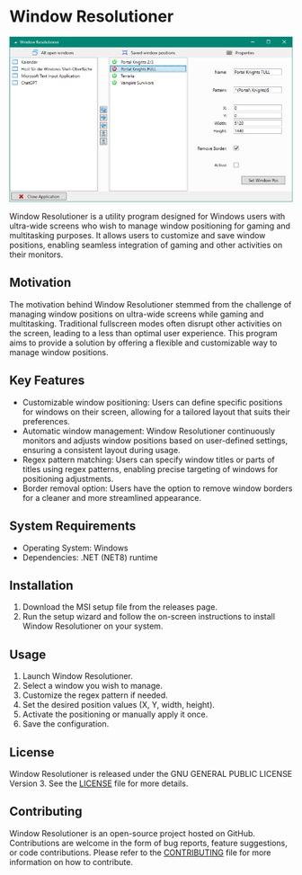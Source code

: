 # Window Resolutioner

![Screenshot](screenshot.png)

Window Resolutioner is a utility program designed for Windows users with ultra-wide screens who wish to manage window positioning for gaming and multitasking purposes. It allows users to customize and save window positions, enabling seamless integration of gaming and other activities on their monitors.

## Motivation

The motivation behind Window Resolutioner stemmed from the challenge of managing window positions on ultra-wide screens while gaming and multitasking. Traditional fullscreen modes often disrupt other activities on the screen, leading to a less than optimal user experience. This program aims to provide a solution by offering a flexible and customizable way to manage window positions.

## Key Features

- Customizable window positioning: Users can define specific positions for windows on their screen, allowing for a tailored layout that suits their preferences.
- Automatic window management: Window Resolutioner continuously monitors and adjusts window positions based on user-defined settings, ensuring a consistent layout during usage.
- Regex pattern matching: Users can specify window titles or parts of titles using regex patterns, enabling precise targeting of windows for positioning adjustments.
- Border removal option: Users have the option to remove window borders for a cleaner and more streamlined appearance.

## System Requirements

- Operating System: Windows
- Dependencies: .NET (NET8) runtime

## Installation

1. Download the MSI setup file from the releases page.
2. Run the setup wizard and follow the on-screen instructions to install Window Resolutioner on your system.

## Usage

1. Launch Window Resolutioner.
2. Select a window you wish to manage.
3. Customize the regex pattern if needed.
4. Set the desired position values (X, Y, width, height).
5. Activate the positioning or manually apply it once.
6. Save the configuration.

## License

Window Resolutioner is released under the GNU GENERAL PUBLIC LICENSE Version 3. See the [LICENSE](LICENSE) file for more details.

## Contributing

Window Resolutioner is an open-source project hosted on GitHub. Contributions are welcome in the form of bug reports, feature suggestions, or code contributions. Please refer to the [CONTRIBUTING](CONTRIBUTING.md) file for more information on how to contribute.
